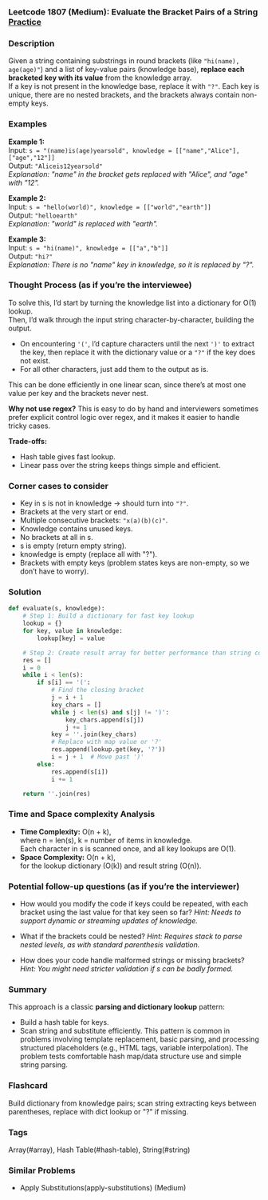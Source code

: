 ### Leetcode 1807 (Medium): Evaluate the Bracket Pairs of a String [Practice](https://leetcode.com/problems/evaluate-the-bracket-pairs-of-a-string)

### Description  
Given a string containing substrings in round brackets (like `"hi(name), age(age)"`) and a list of key-value pairs (knowledge base), **replace each bracketed key with its value** from the knowledge array.  
If a key is not present in the knowledge base, replace it with `"?"`. Each key is unique, there are no nested brackets, and the brackets always contain non-empty keys.

### Examples  

**Example 1:**  
Input: `s = "(name)is(age)yearsold", knowledge = [["name","Alice"],["age","12"]]`  
Output: `"Aliceis12yearsold"`  
*Explanation: "name" in the bracket gets replaced with "Alice", and "age" with "12".*

**Example 2:**  
Input: `s = "hello(world)", knowledge = [["world","earth"]]`  
Output: `"helloearth"`  
*Explanation: "world" is replaced with "earth".*

**Example 3:**  
Input: `s = "hi(name)", knowledge = [["a","b"]]`  
Output: `"hi?"`  
*Explanation: There is no "name" key in knowledge, so it is replaced by "?".*

### Thought Process (as if you’re the interviewee)  
To solve this, I’d start by turning the knowledge list into a dictionary for O(1) lookup.  
Then, I’d walk through the input string character-by-character, building the output.  
- On encountering `'('`, I’d capture characters until the next `')'` to extract the key, then replace it with the dictionary value or a `"?"` if the key does not exist.  
- For all other characters, just add them to the output as is.

This can be done efficiently in one linear scan, since there’s at most one value per key and the brackets never nest.

**Why not use regex?** This is easy to do by hand and interviewers sometimes prefer explicit control logic over regex, and it makes it easier to handle tricky cases.

**Trade-offs:**  
- Hash table gives fast lookup.
- Linear pass over the string keeps things simple and efficient.

### Corner cases to consider  
- Key in s is not in knowledge → should turn into `"?"`.
- Brackets at the very start or end.
- Multiple consecutive brackets: `"x(a)(b)(c)"`.
- Knowledge contains unused keys.
- No brackets at all in s.
- s is empty (return empty string).
- knowledge is empty (replace all with "?").
- Brackets with empty keys (problem states keys are non-empty, so we don’t have to worry).

### Solution

```python
def evaluate(s, knowledge):
    # Step 1: Build a dictionary for fast key lookup
    lookup = {}
    for key, value in knowledge:
        lookup[key] = value

    # Step 2: Create result array for better performance than string concat
    res = []
    i = 0
    while i < len(s):
        if s[i] == '(':
            # Find the closing bracket
            j = i + 1
            key_chars = []
            while j < len(s) and s[j] != ')':
                key_chars.append(s[j])
                j += 1
            key = ''.join(key_chars)
            # Replace with map value or '?'
            res.append(lookup.get(key, '?'))
            i = j + 1  # Move past ')'
        else:
            res.append(s[i])
            i += 1

    return ''.join(res)
```

### Time and Space complexity Analysis  

- **Time Complexity:** O(n + k),  
  where n = len(s), k = number of items in knowledge.  
  Each character in s is scanned once, and all key lookups are O(1).
- **Space Complexity:** O(n + k),  
  for the lookup dictionary (O(k)) and result string (O(n)).

### Potential follow-up questions (as if you’re the interviewer)  

- How would you modify the code if keys could be repeated, with each bracket using the last value for that key seen so far?
  *Hint: Needs to support dynamic or streaming updates of knowledge.*

- What if the brackets could be nested?
  *Hint: Requires stack to parse nested levels, as with standard parenthesis validation.*

- How does your code handle malformed strings or missing brackets?
  *Hint: You might need stricter validation if s can be badly formed.*

### Summary
This approach is a classic **parsing and dictionary lookup** pattern:  
- Build a hash table for keys.
- Scan string and substitute efficiently.
This pattern is common in problems involving template replacement, basic parsing, and processing structured placeholders (e.g., HTML tags, variable interpolation). The problem tests comfortable hash map/data structure use and simple string parsing.


### Flashcard
Build dictionary from knowledge pairs; scan string extracting keys between parentheses, replace with dict lookup or "?" if missing.

### Tags
Array(#array), Hash Table(#hash-table), String(#string)

### Similar Problems
- Apply Substitutions(apply-substitutions) (Medium)